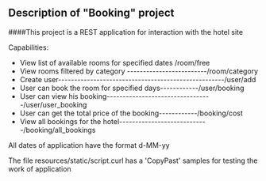 ##              Description of "Booking" project

####This project is a REST application for interaction with the hotel site

Capabilities:

 * View list of available rooms for specified dates         /room/free
 * View rooms filtered by category -------------------------/room/category
 * Create user----------------------------------------------------/user/add
 * User can book the room for specified days------------/user/booking
 * User can view his booking---------------------------------/user/user_booking
 * User can get the total price of the booking------------/booking/cost
 * View all bookings for the hotel----------------------------/booking/all_bookings
 
 All dates of application have the format d-MM-yy
 
 The file resources/static/script.curl has a 'CopyPast' samples for testing the work of application